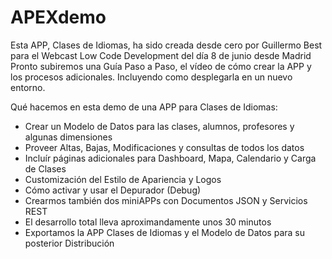 # APEXdemo
Esta APP, Clases de Idiomas, ha sido creada desde cero por Guillermo Best para el Webcast Low Code Development del día 8 de junio desde Madrid
Pronto subiremos una Guía Paso a Paso, el vídeo de cómo crear la APP y los procesos adicionales. Incluyendo como desplegarla en un nuevo entorno.

Qué hacemos en esta demo de una APP para Clases de Idiomas:
- Crear un Modelo de Datos para las clases, alumnos, profesores y algunas dimensiones
- Proveer Altas, Bajas, Modificaciones y consultas de todos los datos
- Incluír páginas adicionales para Dashboard, Mapa, Calendario y Carga de Clases
- Customización del Estilo de Apariencia y Logos
- Cómo activar y usar el Depurador (Debug)
- Crearmos también dos miniAPPs con Documentos JSON y Servicios REST
- El desarrollo total lleva aproximandamente unos 30 minutos
- Exportamos la APP Clases de Idiomas y el Modelo de Datos para su posterior Distribución
